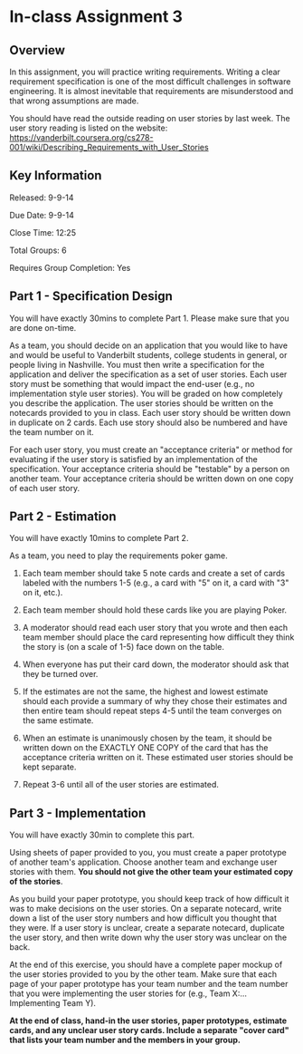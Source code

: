 # In-class Assignment 3

## Overview

In this assignment, you will practice writing requirements. Writing a clear requirement
specification is one of the most difficult challenges in software engineering. It is almost
inevitable that requirements are misunderstood and that wrong assumptions are made.

You should have read the outside reading on user stories by last week. The user story
reading is listed on the website: https://vanderbilt.coursera.org/cs278-001/wiki/Describing_Requirements_with_User_Stories

## Key Information

Released: 9-9-14

Due Date: 9-9-14

Close Time: 12:25

Total Groups: 6

Requires Group Completion: Yes


## Part 1 - Specification Design

You will have exactly 30mins to complete Part 1. Please make sure that you are done on-time.

As a team, you should decide on an application that you would like to have and would be
useful to Vanderbilt students, college students in general, or people living in Nashville.
You must then write a specification for the application and deliver the specification as
a set of user stories. Each user story must be something that would impact the end-user 
(e.g., no implementation style user stories). You will be graded on how completely you
describe the application. The user stories should be written on the notecards provided
to you in class. Each user story should be written down in duplicate on 2 cards. Each 
use story should also be numbered and have the team number on it.

For each user story, you must create an "acceptance criteria" or method for evaluating if
the user story is satisfied by an implementation of the specification. Your acceptance
criteria should be "testable" by a person on another team. Your acceptance criteria
should be written down on one copy of each user story.

## Part 2 - Estimation

You will have exactly 10mins to complete Part 2.

As a team, you need to play the requirements poker game.

1. Each team member should take 5 note cards and create a set of cards labeled with the numbers
1-5 (e.g., a card with "5" on it, a card with "3" on it, etc.). 

2. Each team member should hold these cards like you are playing Poker. 
 
3. A moderator should read each user story that you wrote and then each team member
should place the card representing how difficult they think the story is (on a scale of 1-5) 
face down on the table. 

4. When everyone has put their card down, the moderator should ask that they be turned over. 

5. If the estimates are not the same, the highest and lowest estimate should each provide 
a summary of why they chose their estimates and then entire team should repeat steps 4-5 until the team 
converges on the same estimate.

6. When an estimate is unanimously chosen by the team, it should be written down on the
EXACTLY ONE COPY of the card that has the acceptance criteria written on it. These estimated 
user stories should be kept separate.

7. Repeat 3-6 until all of the user stories are estimated.

## Part 3 - Implementation

You will have exactly 30min to complete this part.

Using sheets of paper provided to you, you must create a paper prototype of another team's
application. Choose another team and exchange user stories with them. __You should not give
the other team your estimated copy of the stories__.

As you build your paper prototype, you should keep track of how difficult it was to make
decisions on the user stories. On a separate notecard, write down a list of the user
story numbers and how difficult you thought that they were. If a user story is unclear,
create a separate notecard, duplicate the user story, and then write down why the user
story was unclear on the back.

At the end of this exercise,
you should have a complete paper mockup of the user stories provided to you by the other
team. Make sure that each page of your paper prototype has your team number and the
team number that you were implementing the user stories for (e.g., Team X:... Implementing
Team Y).

__At the end of class, hand-in the user stories, paper prototypes, estimate cards, and
any unclear user story cards. Include a separate "cover card" that lists your team number
and the members in your group.__



